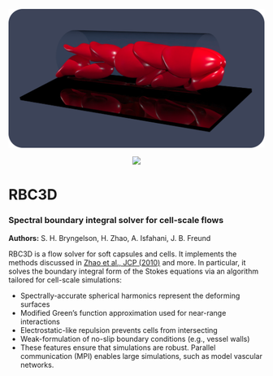 <p align="center">
  <a href="http://mflowcode.github.io/">
    <img src="install/cells-3.png" alt="RBC3D Banner" width="600"/>
  </a>
</p>
<p align="center">
  <a href="https://zenodo.org/badge/latestdoi/412637841">
    <img src="https://zenodo.org/badge/412637841.svg" />
  </a>
</p>

# RBC3D
### Spectral boundary integral solver for cell-scale flows

__Authors:__ S. H. Bryngelson, H. Zhao, A. Isfahani, J. B. Freund

RBC3D is a flow solver for soft capsules and cells. 
It implements the methods discussed in [Zhao et al., JCP (2010)](https://doi.org/10.1016/j.jcp.2010.01.024) and more.
In particular, it solves the boundary integral form of the Stokes equations via an algorithm tailored for cell-scale simulations:

* Spectrally-accurate spherical harmonics represent the deforming surfaces
* Modified Green’s function approximation used for near-range interactions
* Electrostatic-like repulsion prevents cells from intersecting
* Weak-formulation of no-slip boundary conditions (e.g., vessel walls)
* These features ensure that simulations are robust. Parallel communication (MPI) enables large simulations, such as model vascular networks.
